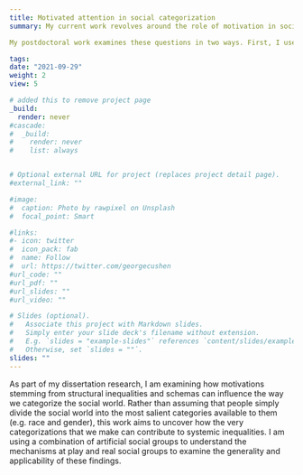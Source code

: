 ```yaml
---
title: Motivated attention in social categorization
summary: My current work revolves around the role of motivation in social categorization. I examine how motivations stemming from structural inequalities and shared schemas can influence the way we organize the social world through attention (Allidina & Cunningham, 2023, PSPR). Rather than assuming that people simply divide the social world into the most salient categories available to them, this work aims to uncover how the very categories we form can perpetuate systemic inequalities. 

My postdoctoral work examines these questions in two ways. First, I use similarity perceptions to examine the relative weight perceivers place on dimensions like race, gender, and age when making sense of others. Second, I use artificial social groups to understand the causal effects of motivations and the mechanisms through which they act on attention.

tags:
date: "2021-09-29"
weight: 2
view: 5

# added this to remove project page
_build:
  render: never
#cascade:
#  _build:
#    render: never
#    list: always


# Optional external URL for project (replaces project detail page).
#external_link: ""

#image:
#  caption: Photo by rawpixel on Unsplash
#  focal_point: Smart

#links:
#- icon: twitter
#  icon_pack: fab
#  name: Follow
#  url: https://twitter.com/georgecushen
#url_code: ""
#url_pdf: ""
#url_slides: ""
#url_video: ""

# Slides (optional).
#   Associate this project with Markdown slides.
#   Simply enter your slide deck's filename without extension.
#   E.g. `slides = "example-slides"` references `content/slides/example-slides.md`.
#   Otherwise, set `slides = ""`.
slides: ""
---
```



As part of my dissertation research, I am examining how motivations stemming from structural inequalities and schemas can influence the way we categorize the social world. Rather than assuming that people simply divide the social world into the most salient categories available to them (e.g. race and gender), this work aims to uncover how the very categorizations that we make can contribute to systemic inequalities. I am using a combination of artificial social groups to understand the mechanisms at play and real social groups to examine the generality and applicability of these findings.